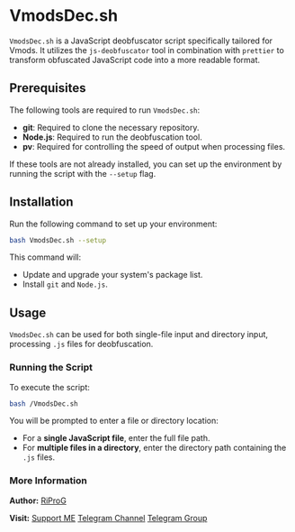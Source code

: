 # VmodsDec.sh
`VmodsDec.sh` is a JavaScript deobfuscator script specifically tailored for Vmods. It utilizes the `js-deobfuscator` tool in combination with `prettier` to transform obfuscated JavaScript code into a more readable format.

## Prerequisites

The following tools are required to run `VmodsDec.sh`:

- **git**: Required to clone the necessary repository.
- **Node.js**: Required to run the deobfuscation tool.
- **pv**: Required for controlling the speed of output when processing files.

If these tools are not already installed, you can set up the environment by running the script with the `--setup` flag.

## Installation

Run the following command to set up your environment:

```sh
bash VmodsDec.sh --setup
```

This command will:

- Update and upgrade your system's package list.
- Install `git` and `Node.js`.

## Usage

`VmodsDec.sh` can be used for both single-file input and directory input, processing `.js` files for deobfuscation.

### Running the Script

To execute the script:

```sh
bash /VmodsDec.sh
```

You will be prompted to enter a file or directory location:

- For a **single JavaScript file**, enter the full file path.
- For **multiple files in a directory**, enter the directory path containing the `.js` files.

### More Information
**Author:**
[RiProG](https://github.com/RiProG-id)

**Visit:**
[Support ME](https://t.me/RiOpSo/2848)
[Telegram Channel](https://t.me/RiOpSo)
[Telegram Group](https://t.me/RiOpSoDisc)
